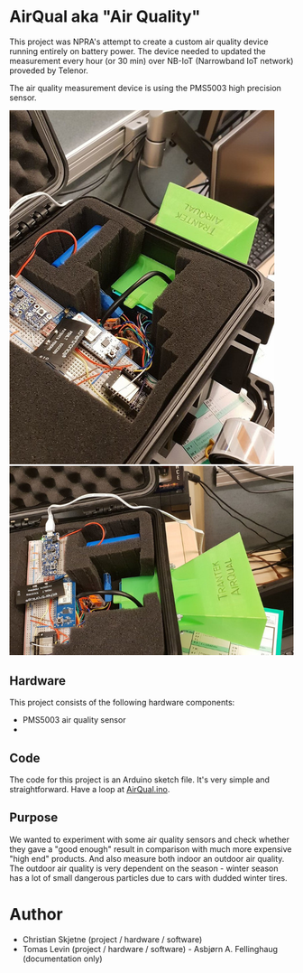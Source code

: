 # AirQual aka "Air Quality"

This project was NPRA's attempt to create a custom air quality device running entirely on battery power.
The device needed to updated the measurement every hour (or 30 min) over NB-IoT (Narrowband IoT network) proveded by Telenor.


The air quality measurement device is using the PMS5003 high precision sensor.


![device1](./imgs/device1_cropped.jpg)
![device2](./imgs/device2_c.jpg)

## Hardware

This project consists of the following hardware components:

- PMS5003 air quality sensor
-

## Code

The code for this project is an Arduino sketch file. It's very simple and straightforward. Have a loop at [AirQual.ino](./AirQual.ino).


## Purpose

We wanted to experiment with some air quality sensors and check whether they gave a "good enough" result in comparison with much more expensive "high end" products.
And also measure both indoor an outdoor air quality. The outdoor air quality is very dependent on the season - winter season has a lot of small dangerous particles due to cars with dudded winter tires.


# Author

- Christian Skjetne (project / hardware / software)
- Tomas Levin (project / hardware / software)
- Asbjørn A. Fellinghaug (documentation only)
